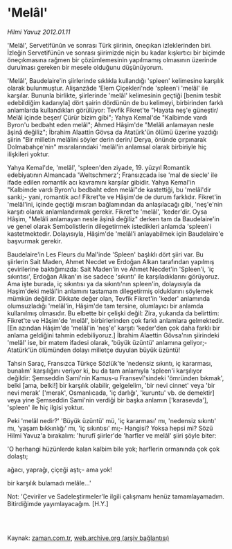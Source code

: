 # 'Melâl'

*Hilmi Yavuz 2012.01.11*

<td class="columnist-detail">
<p>'Melâl', Servetifünûn ve sonrası Türk şiirinin, öneçıkan izleklerinden biri. İzleğin Servetifünûn ve sonrası şiirimizde niçin bu kadar kışkırtıcı bir biçimde öneçıkmasına rağmen bir çözümlemesinin yapılmamış olmasının üzerinde durulması gereken bir mesele olduğunu düşünüyorum.</p>
<p>
<div id="haberMetinDiv">
<p> 'Melâl', Baudelaire'in şiirlerinde sıklıkla kullandığı 'spleen' kelimesine karşılık olarak bulunmuştur. Alişanzâde 'Elem Çiçekleri'nde 'spleen'i 'melâl' ile karşılar. Bununla birlikte, şiirlerinde 'melâl' kelimesinin geçtiği [benim tesbit edebildiğim kadarıyla] dört şairin dördünün de bu kelimeyi, birbirinden farklı anlamlarda kullandıkları görülüyor: Tevfik Fikret'te "Hayata neş'e güneştir/ Melâl içinde beşer/ Çürür bizim gibi"; Yahya Kemal'de "Kalbimde vardı Byron'u bedbaht eden melâl"; Ahmed Hâşim'de "Melâli anlamayan nesle âşinâ değiliz"; İbrahim Alaattin Gövsa da Atatürk'ün ölümü üzerine yazdığı şiirin "Bir milletin melâlini söyler derin derin/ Derya, önünde çırpınarak Dolmabahçe'nin" mısralarındaki 'melâl'in anlamsal olarak birbiriyle hiç ilişkileri yoktur.
<p> Yahya Kemal'de, 'melâl', 'spleen'den ziyade, 19. yüzyıl Romantik edebiyatının Almancada 'Weltschmerz'; Fransızcada ise 'mal de siecle' ile ifade edilen romantik acı kavramını karşılar gibidir. Yahya Kemal'in "Kalbimde vardı Byron'u bedbaht eden melâl"de kastettiği, bu 'melâl'dir sanki;- yani, romantik acı! Fikret'te ve Hâşim'de de durum farklıdır. Fikret'in 'melâl'ini, içinde geçtiği mısraın bağlamından da anlaşılacağı gibi, 'neş'e'nin karşıtı olarak anlamlandırmak gerekir. Fikret'te 'melâl', 'keder'dir. Oysa Hâşim, "Melâli anlamayan nesle âşinâ değiliz" derken tam da Baudelaire'in ve genel olarak Sembolistlerin dilegetirmek istedikleri anlamda 'spleen'i kastetmektedir. Dolayısıyla, Hâşim'de 'melâl'i anlayabilmek için Baudelaire'e başvurmak gerekir.
<p> Baudelaire'in Les Fleurs du Mal'inde 'Spleen' başlıklı dört şiiri var. Bu şiirlerin Sait Maden, Ahmet Necdet ve Erdoğan Alkan tarafından yapılmış çevirilerine baktığımızda: Sait Maden'in ve Ahmet Necdet'in 'Spleen'i, 'iç sıkıntısı', Erdoğan Alkan'ın ise sadece 'sıkıntı' ile karşıladıklarını görüyoruz. Ama işte burada, iç sıkıntısı ya da sıkıntı'nın spleen'in, dolayısıyla da Haşim'deki melâl'in anlamını tastamam dilegetirmiş olduklarını söylemek mümkün değildir. Dikkate değer olan, Tevfik Fikret'in 'keder' anlamında olumsuzladığı 'melâl'in, Hâşim'de tam tersine, olumlayıcı bir anlamda kullanılmış olmasıdır. Bu elbette bir çelişki değil: Zira, yukarıda da belirttim: Fikret'te ve Hâşim'de 'melâl', birbirlerinden çok farklı anlamlara gelmektedir. [En azından Hâşim'de 'melâl'in 'neş'e' karşıtı 'keder'den çok daha farklı bir anlama geldiğini tahmin edebiliyoruz.] İbrahim Alaettin Gövsa'nın şiirindeki 'melâl' ise, bir matem ifadesi olarak, 'büyük üzüntü' anlamına geliyor;- Atatürk'ün ölümünden dolayı milletçe duyulan büyük üzüntü!
<p> Tahsin Saraç, Fransızca Türkçe Sözlük'te 'nedensiz sıkıntı, iç kararması, bunalım' karşılığını veriyor ki, bu da tam anlamıyla 'spleen'i karşılıyor değildir: Şemseddin Sami'nin Kamus-u Fransevî'sindeki 'ömründen bıkmak', belki [ama, belki!] bir karşılık olabilir, gelgelelim, 'bir nevi cinnet' veya 'bir nevi merak' ['merak', Osmanlıcada, 'iç darlığı', 'kuruntu' vb. de demektir] veya yine Şemseddin Sami'nin verdiği bir başka anlamın ['karasevda'], 'spleen' ile hiç ilgisi yoktur.
<p> Peki 'melâl nedir?' 'Büyük üzüntü' mü, 'iç kararması' mı, 'nedensiz sıkıntı' mı, 'yaşam bıkkınlığı' mı, 'iç sıkıntısı' mı;- Hangisi? Yoksa hepsi mi? Sözü Hilmi Yavuz'a bırakalım: 'hurufî şiirler'de 'harfler ve melâl' şiiri şöyle biter:
<p> 'O herhangi hüzünlerde kalan kalbim bile yok; harflerin ormanında çok çok dolaştı;
<p> ağacı, yaprağı, çiçeği aştı;- ama yok!
<p> bir karşılık bulamadı melâle...'
<p> Not: 'Çeviriler ve Sadeleştirmeler'le ilgili çalışmamı henüz tamamlayamadım. Bitirdiğimde yayımlayacağım. [H.Y.]</p></p></p></p></p></p></p></p></p></div>
</p>


<p><br>
		 </br></p></td>

Kaynak: [zaman.com.tr](http://zaman.com.tr/yazar.do?yazino=1227566), [web.archive.org (arşiv bağlantısı)](http://web.archive.org/web/20120129110817/http://zaman.com.tr/yazar.do?yazino=1227566)
